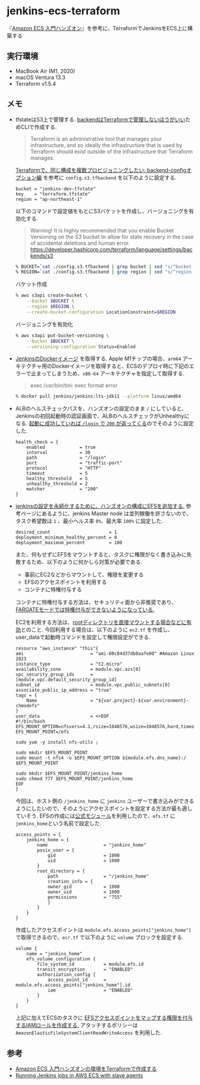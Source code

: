 # jenkins-ecs-terraform
『[Amazon ECS 入門ハンズオン](https://catalog.us-east-1.prod.workshops.aws/workshops/7ffc4ed9-d4b3-44dc-bade-676162b427cd/ja-JP)』を参考に、TerraformでJenkinsをECS上に構築する

## 実行環境
- MacBook Air (M1, 2020)
- macOS Ventura 13.3
- Terraform v1.5.4

## メモ
- tfstateはS3上で管理する. [backendはTerraformで管理しないほうがいい](https://developer.hashicorp.com/terraform/language/settings/backends/s3)ためCLIで作成する.
    > Terraform is an administrative tool that manages your infrastructure, and so ideally the infrastructure that is used by Terraform should exist outside of the infrastructure that Terraform manages.
    
    [Terraformで、同じ構成を複数プロビジョニングしたい: backend-configオプション編](https://dev.classmethod.jp/articles/multiple-provisionings-with-terraform-backend-config-option/) を参考に `config.s3.tfbackend` を以下のように設定する.

    ```config.s3.tfbackend
    bucket = "jenkins-dev-tfstate"
    key    = "terraform.tfstate"
    region = "ap-northeast-1"
    ```
    以下のコマンドで設定値をもとにS3バケットを作成し、バージョニングを有効化する.
    > Warning! It is highly recommended that you enable Bucket Versioning on the S3 bucket to allow for state recovery in the case of accidental deletions and human error.
    https://developer.hashicorp.com/terraform/language/settings/backends/s3
    ```bash
    % BUCKET=`cat ./config.s3.tfbackend | grep bucket | sed "s/^bucket = \"\(.*\)\"$/\1/"`
    % REGION=`cat ./config.s3.tfbackend | grep region | sed "s/^region = \"\(.*\)\"$/\1/"`
    ```
    バケット作成
    ```bash
    % aws s3api create-bucket \
        --bucket $BUCKET \
        --region $REGION \
        --create-bucket-configuration LocationConstraint=$REGION
    ```
    バージョニングを有効化
    ```bash
    % aws s3api put-bucket-versioning \
        --bucket $BUCKET \
        --versioning-configuration Status=Enabled
    ```


- [JenkinsのDockerイメージ](https://hub.docker.com/r/jenkins/jenkins) を取得する. Apple M1チップの場合、`arm64` アーキテクチャ用のDockerイメージを取得すると、ECSのデプロイ時に下記のエラーで止まってしまうため、`x86-64` アーキテクチャを指定して取得する. 
    > exec /usr/bin/tini: exec format error 

    ```bash
    % docker pull jenkins/jenkins:lts-jdk11 --platform linux/amd64
    ```

- ALBのヘルスチェックパスを、ハンズオンの設定のまま `/` にしていると、Jenkinsの初回起動時の認証画面で、ALBのヘルスチェックがUnhealthyになる. [起動に成功していれば `/login` で `200` が返ってくる](https://stackoverflow.com/questions/66900744/aws-alb-health-check-failure)のでそのように設定した.

    ```hcl
    health_check = {
        enabled             = true
        interval            = 30
        path                = "/login"
        port                = "traffic-port"
        protocol            = "HTTP"
        timeout             = 5
        healthy_threshold   = 5
        unhealthy_threshold = 2
        matcher             = "200"
    }
    ```

- [jenkinsの設定を永続化するために、ハンズオンの構成にEFSを追加する.](https://2357-gi.medium.com/2020%E5%B9%B4%E3%81%ABjenkins%E3%82%92aws%E4%B8%8A%E3%81%A7%E5%8B%95%E3%81%8B%E3%81%99%E9%81%B8%E6%8A%9E%E8%82%A2%E3%81%A8%E3%81%97%E3%81%A6ecs%E3%82%92%E5%BC%B7%E3%81%8F%E6%8E%A8%E3%81%97%E3%81%9F%E3%81%84-72c7d508c84b) 参考ページにあるように、jenkins Master node は並列稼働を許さないので、タスク希望数は `1` 、最小ヘルス率 `0%`、最大率 `100%` に設定した.

    ```hcl
    desired_count                      = 1
    deployment_minimum_healthy_percent = 0
    deployment_maximum_percent         = 100
    ```

    また、何もせずにEFSをマウントすると、タスクに権限がなく書き込みに失敗するため、以下のように何かしら対策が必要である. 

    - 事前にEC2などからマウントして、権限を変更する
    - EFSのアクセスポイントを利用する
    - コンテナに特権付与する

    コンテナに特権付与する方法は、セキュリティ面から非推奨であり、[FARGATEモードでは特権付与ができないようになっている.](https://aws.amazon.com/jp/blogs/news/building-container-images-on-amazon-ecs-on-aws-fargate/) 
    
    EC2を利用する方法は、[rootディレクトリを直接マウントする場合などに有効](https://qiita.com/sakai00kou/items/3ee37db9eb31a726f558)とのこと. 今回利用する場合は、以下のように `ec2.tf` を作成し、user_dataで起動時コマンドを設定して権限設定ができる. 

    ```hcl
    resource "aws_instance" "this"{
    ami                         = "ami-08c84d37db8aafe00" #Amazon Linux 2023
    instance_type               = "t2.micro"
    availability_zone           = module.vpc.azs[0]
    vpc_security_group_ids      = [module.vpc.default_security_group_id]
    subnet_id                   = module.vpc.public_subnets[0]
    associate_public_ip_address = "true"
    tags = {
        Name                    = "${var.project}-${var.environment}-chmodefs"
    }
    user_data                   = <<EOF
    #!/bin/bash
    EFS_MOUNT_OPTION=nfsvers=4.1,rsize=1048576,wsize=1048576,hard,timeo=600,retrans=2,noresvport
    EFS_MOUNT_POINT=/efs

    sudo yum -y install nfs-utils ;

    sudo mkdir $EFS_MOUNT_POINT
    sudo mount -t nfs4 -o $EFS_MOUNT_OPTION ${module.efs.dns_name}:/ $EFS_MOUNT_POINT

    sudo mkdir $EFS_MOUNT_POINT/jenkins_home
    sudo chmod 777 $EFS_MOUNT_POINT/jenkins_home
    EOF
    }
    ```

    今回は、ホスト側の `/jenkins_home` に `jenkins` ユーザーで書き込みができるようにしたいので、そのようにアクセスポイントを設定する方法が最も適していそう. EFSの作成には[公式モジュール](https://github.com/terraform-aws-modules/terraform-aws-efs)を利用したので、`efs.tf` に `jenkins_home`という名前で設定した. 

    ```hcl
    access_points = {
        jenkins_home = {
            name                     = "jenkins_home"
            posix_user = {
                gid                  = 1000
                uid                  = 1000
            }
            root_directory = {
                path                 = "/jenkins_home"
                creation_info = {
                owner_gid            = 1000
                owner_uid            = 1000
                permissions          = "755"
                }
            }
        }
    }
    ```
    作成したアクセスポイントは `module.efs.access_points["jenkins_home"]` で取得できるので、`ecr.tf` で以下のように `volume` ブロックを設定する. 
    ```hcl
    volume {
        name = "jenkins_home"
        efs_volume_configuration {
            file_system_id           = module.efs.id
            transit_encryption       = "ENABLED"
            authorization_config {
                access_point_id      = module.efs.access_points["jenkins_home"].id
                iam                  = "ENABLED"
            }
        }
    }
    ```
    上記に加えてECSのタスクに [EFSアクセスポイントをマップする権限を付与するIAMロールを作成する.](https://aws.amazon.com/jp/blogs/news/developers-guide-to-using-amazon-efs-with-amazon-ecs-and-aws-fargate-part-3/) アタッチするポリシーは `AmazonElasticFileSystemClientReadWriteAccess` を利用した.


## 参考
- [Amazon ECS 入門ハンズオンの環境をTerraformで作成する](https://hi1280.hatenablog.com/entry/2023/04/07/200303)
- [Running Jenkins jobs in AWS ECS with slave agents](https://jenkinshero.com/jenkins-jobs-in-aws-ecs-with-slave-agents/)